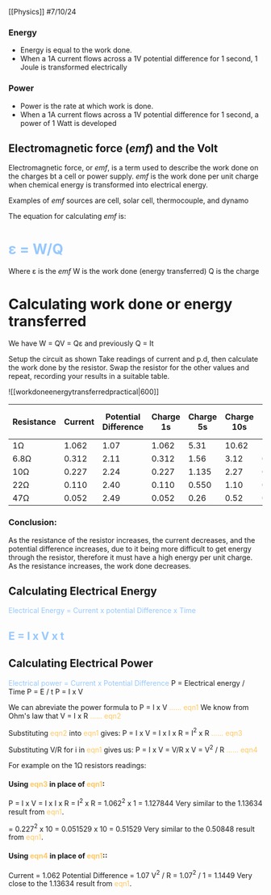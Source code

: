 [[Physics]]
#7/10/24
### Energy
- Energy is equal to the work done.
- When a 1A current flows across a 1V potential difference for 1 second, 1 Joule is transformed electrically
### Power
- Power is the rate at which work is done.
- When a 1A current flows across a 1V potential difference for 1 second, a power of 1 Watt is developed

## Electromagnetic force (_emf_) and the Volt

Electromagnetic force, or _emf_, is a term used to describe the work done on the charges bt a cell or power supply.
_emf_ is the work done per unit charge when chemical energy is transformed into electrical energy.

Examples of _emf_ sources are cell, solar cell, thermocouple, and dynamo

The equation for calculating _emf_ is:

# <span style="color:rgb(150, 200, 255)">ε = W/Q</span>
Where ε is the _emf_
W is the work done (energy transferred)
Q is the charge

# Calculating work done or energy transferred
We have W = QV = Qε and previously Q = It

Setup the circuit as shown
Take readings of current and p.d, then calculate the work done by the resistor.
Swap the resistor for the other values and repeat, recording your results in a suitable table.

![[workdoneenergytransferredpractical|600]]

| Resistance | Current | Potential Difference | Charge 1s | Charge 5s | Charge 10s | Work Done 1s | Work Done 5s | Work Done 10s |
| ---------- | ------- | -------------------- | --------- | --------- | ---------- | ------------ | ------------ | ------------- |
| 1Ω         | 1.062   | 1.07                 | 1.062     | 5.31      | 10.62      | 1.13634      | 5.6817       | 11.3634       |
| 6.8Ω       | 0.312   | 2.11                 | 0.312     | 1.56      | 3.12       | 0.65832      | 3.2916       | 6.5832        |
| 10Ω        | 0.227   | 2.24                 | 0.227     | 1.135     | 2.27       | 0.50848      | 2.5424       | 5.0848        |
| 22Ω        | 0.110   | 2.40                 | 0.110     | 0.550     | 1.10       | 0.264        | 1.32         | 2.64          |
| 47Ω        | 0.052   | 2.49                 | 0.052     | 0.26      | 0.52       | 0.12948      | 0.6474       | 1.2948        |

### Conclusion:
As the resistance of the resistor increases, the current decreases, and the potential difference increases, due to it being more difficult to get energy through the resistor, therefore it must have a high energy per unit charge.
As the resistance increases, the work done decreases. 

## Calculating Electrical Energy

<span style="color:rgb(150, 200, 255)">Electrical Energy = Current x potential Difference x Time</span>
## <span style="color:rgb(150, 200, 255)">E = I x V x t</span>

## Calculating Electrical Power

<span style="color:rgb(150, 200, 255)">Electrical power = Current x Potential Difference</span>
P = Electrical energy / Time
P = E / t
P = I x V

We can abreviate the power formula to P = I x V <span style="color:rgb(255, 200, 100)">...... eqn1</span>
We know from Ohm's law that V = I x R <span style="color:rgb(255, 200, 100)">...... eqn2</span>

Substituting <span style="color:rgb(255, 200, 100)">eqn2</span> into <span style="color:rgb(255, 200, 100)">eqn1</span> gives:
P = I x V = I x I x R = I$^2$ x R <span style="color:rgb(255, 200, 100)">...... eqn3</span>

Substituting V/R for i in <span style="color:rgb(255, 200, 100)">eqn1</span> gives us:
P = I x V = V/R x V = V$^2$ / R <span style="color:rgb(255, 200, 100)">...... eqn4</span>

For example on the 1Ω resistors readings:
#### Using <span style="color:rgb(255, 200, 100)">eqn3</span> in place of <span style="color:rgb(255, 200, 100)">eqn1</span>:
P = I x V = I x I x R = I$^2$ x R
\= 1.062$^2$ x 1
\= 1.127844
Very similar to the 1.13634 result from <span style="color:rgb(255, 200, 100)">eqn1</span>.

\= 0.227$^2$ x 10
\= 0.051529 x 10
\= 0.51529
Very similar to the 0.50848 result from <span style="color:rgb(255, 200, 100)">eqn1</span>.
#### Using <span style="color:rgb(255, 200, 100)">eqn4</span> in place of <span style="color:rgb(255, 200, 100)">eqn1</span>::
Current = 1.062
Potential Difference = 1.07
V$^2$ / R = 1.07$^2$ / 1 
\= 1.1449
Very close to the 1.13634 result from <span style="color:rgb(255, 200, 100)">eqn1</span>.
